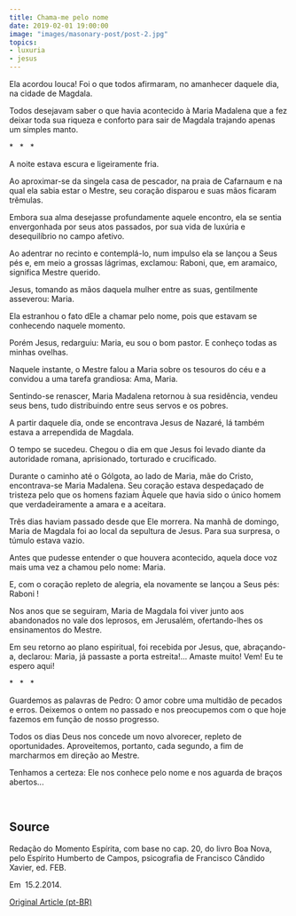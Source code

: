 ```yaml
---
title: Chama-me pelo nome
date: 2019-02-01 19:00:00
image: "images/masonary-post/post-2.jpg"
topics: 
- luxuria
- jesus
---
```



Ela acordou louca! Foi o que todos afirmaram, no amanhecer daquele dia, na
cidade de Magdala.

Todos desejavam saber o que havia acontecido à Maria Madalena que a fez deixar
toda sua riqueza e conforto para sair de Magdala trajando apenas um simples
manto.

*   *   *

A noite estava escura e ligeiramente fria.

Ao aproximar-se da singela casa de pescador, na praia de Cafarnaum e na qual
ela sabia estar o Mestre, seu coração disparou e suas mãos ficaram trêmulas.

Embora sua alma desejasse profundamente aquele encontro, ela se sentia
envergonhada por seus atos passados, por sua vida de luxúria e desequilíbrio no
campo afetivo.

Ao adentrar no recinto e contemplá-lo, num impulso ela se lançou a Seus pés e,
em meio a grossas lágrimas, exclamou: Raboni, que, em aramaico, significa
Mestre querido.

Jesus, tomando as mãos daquela mulher entre as suas, gentilmente asseverou:
Maria.

Ela estranhou o fato dEle a chamar pelo nome, pois que estavam se conhecendo
naquele momento.

Porém Jesus, redarguiu: Maria, eu sou o bom pastor. E conheço todas as minhas
ovelhas.

Naquele instante, o Mestre falou a Maria sobre os tesouros do céu e a convidou
a uma tarefa grandiosa: Ama, Maria.

Sentindo-se renascer, Maria Madalena retornou à sua residência, vendeu seus
bens, tudo distribuindo entre seus servos e os pobres.

A partir daquele dia, onde se encontrava Jesus de Nazaré, lá também estava a
arrependida de Magdala.

O tempo se sucedeu. Chegou o dia em que Jesus foi levado diante da autoridade
romana, aprisionado, torturado e crucificado.

Durante o caminho até o Gólgota, ao lado de Maria, mãe do Cristo, encontrava-se
Maria Madalena. Seu coração estava despedaçado de tristeza pelo que os homens
faziam Àquele que havia sido o único homem que verdadeiramente a amara e a
aceitara.

Três dias haviam passado desde que Ele morrera. Na manhã de domingo, Maria de
Magdala foi ao local da sepultura de Jesus. Para sua surpresa, o túmulo estava
vazio.

Antes que pudesse entender o que houvera acontecido, aquela doce voz mais uma
vez a chamou pelo nome: Maria.

E, com o coração repleto de alegria, ela novamente se lançou a Seus pés: Raboni
!

Nos anos que se seguiram, Maria de Magdala foi viver junto aos abandonados no
vale dos leprosos, em Jerusalém, ofertando-lhes os ensinamentos do Mestre.

Em seu retorno ao plano espiritual, foi recebida por Jesus, que, abraçando-a,
declarou: Maria, já passaste a porta estreita!... Amaste muito! Vem! Eu te
espero aqui!

*   *   *

Guardemos as palavras de Pedro: O amor cobre uma multidão de pecados e erros.
Deixemos o ontem no passado e nos preocupemos com o que hoje fazemos em função
de nosso progresso.

Todos os dias Deus nos concede um novo alvorecer, repleto de oportunidades.
Aproveitemos, portanto, cada segundo, a fim de marcharmos em direção ao Mestre.

Tenhamos a certeza: Ele nos conhece pelo nome e nos aguarda de braços
abertos...

 

## Source
Redação do Momento Espírita, com base no cap. 20,
do livro Boa Nova, pelo Espírito Humberto de Campos,
psicografia de Francisco Cândido Xavier, ed. FEB.

Em  15.2.2014.

[Original Article (pt-BR)](http://momento.com.br/pt/ler_texto.php?id=4050)
